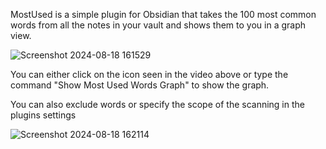 MostUsed is a simple plugin for Obsidian that takes the 100 most common words from all the notes in your vault and shows them to you in a graph view.

![Screenshot 2024-08-18 161529](https://github.com/user-attachments/assets/1a0cca41-e187-4d9e-8d98-69a87e032e2b)

You can either click on the icon seen in the video above or type the command "Show Most Used Words Graph" to show the graph. 

You can also exclude words or specify the scope of the scanning in the plugins settings

![Screenshot 2024-08-18 162114](https://github.com/user-attachments/assets/be6d8028-8395-4303-9103-2f9f36a87ad8)
